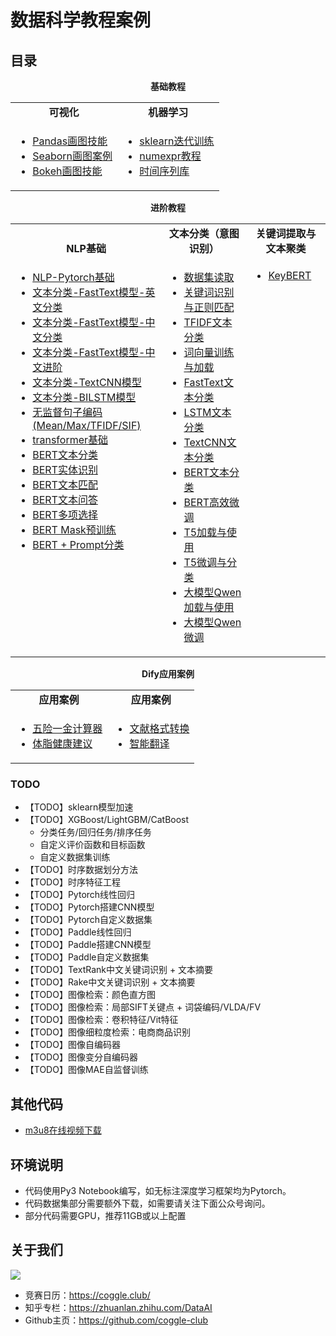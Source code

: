 <h1>数据科学教程案例</h1>

## 目录

<div align="center">
  <b>基础教程</b>
</div>
<table align="center">
  <tbody>
    <tr align="center" valign="bottom">
      <td>
        <b>可视化</b>
      </td>
      <td>
        <b>机器学习</b>
      </td>
    </tr>
    <tr valign="top">
      <td>
      <ul>
<li><a href="https://github.com/coggle-club/notebooks/blob/main/notebooks/Pandas%E7%94%BB%E5%9B%BE%E6%8A%80%E8%83%BD.ipynb">Pandas画图技能</a></li>
<li><a href="https://github.com/coggle-club/notebooks/blob/main/notebooks/Seaborn%E7%94%BB%E5%9B%BE%E6%A1%88%E4%BE%8B.ipynb">Seaborn画图案例</a></li>
<li><a href="https://github.com/coggle-club/notebooks/blob/main/notebooks/Bokeh%E7%94%BB%E5%9B%BE%E6%8A%80%E8%83%BD.ipynb">Bokeh画图技能</a></li>
      </ul>
      </td>
      <td>
      <ul>
<li><a href="https://github.com/coggle-club/notebooks/blob/main/notebooks/sklearn%E8%BF%AD%E4%BB%A3%E8%AE%AD%E7%BB%83.ipynb">sklearn迭代训练</a></li>
<li><a href="https://github.com/coggle-club/notebooks/blob/main/notebooks/numexpr%E6%95%99%E7%A8%8B.ipynb">numexpr教程</a></li>
<li><a href="https://github.com/coggle-club/notebooks/blob/main/notebooks/%E6%97%B6%E9%97%B4%E5%BA%8F%E5%88%97%E5%BA%93.ipynb">时间序列库</a></li>
      </ul>
      </td>
    </tr>
</td>
    </tr>
  </tbody>
</table>


<div align="center">
  <b>进阶教程</b>
</div>
<table align="center">
  <tbody>
    <tr align="center" valign="bottom">
      <td>
        <b>NLP基础</b>
      </td>
      <td>
        <b>文本分类（意图识别）</b>
      </td>
      <td>
        <b>关键词提取与文本聚类</b>
      </td>
    </tr>
    <tr valign="top">
      <td>
      <ul>
        <li><a href="https://github.com/coggle-club/notebooks/blob/main/notebooks/nlp/NLP-Pytorch%E5%9F%BA%E7%A1%80.ipynb">NLP-Pytorch基础</a></li>
        <li><a href="https://github.com/coggle-club/notebooks/blob/main/notebooks/nlp/%E6%96%87%E6%9C%AC%E5%88%86%E7%B1%BB-FastText%E6%A8%A1%E5%9E%8B-%E8%8B%B1%E6%96%87%E5%88%86%E7%B1%BB.ipynb">文本分类-FastText模型-英文分类</a></li>
        <li><a href="https://github.com/coggle-club/notebooks/blob/main/notebooks/nlp/%E6%96%87%E6%9C%AC%E5%88%86%E7%B1%BB-FastText%E6%A8%A1%E5%9E%8B-%E4%B8%AD%E6%96%87%E5%88%86%E7%B1%BB.ipynb">文本分类-FastText模型-中文分类</a></li>
        <li><a href="https://github.com/coggle-club/notebooks/blob/main/notebooks/nlp/%E6%96%87%E6%9C%AC%E5%88%86%E7%B1%BB-FastText%E6%A8%A1%E5%9E%8B-%E4%B8%AD%E6%96%87%E8%BF%9B%E9%98%B6.ipynb">文本分类-FastText模型-中文进阶</a></li>
        <li><a href="https://github.com/coggle-club/notebooks/blob/main/notebooks/nlp/%E6%96%87%E6%9C%AC%E5%88%86%E7%B1%BB-TextCNN%E6%A8%A1%E5%9E%8B.ipynb">文本分类-TextCNN模型</a></li>
        <li><a href="https://github.com/coggle-club/notebooks/blob/main/notebooks/nlp/%E6%96%87%E6%9C%AC%E5%88%86%E7%B1%BB-BILSTM%E6%A8%A1%E5%9E%8B.ipynb">文本分类-BILSTM模型</a></li>
        <li><a href="https://github.com/coggle-club/notebooks/blob/main/notebooks/nlp/%E6%97%A0%E7%9B%91%E7%9D%A3%E5%8F%A5%E5%AD%90%E7%BC%96%E7%A0%81.ipynb">无监督句子编码(Mean/Max/TFIDF/SIF)</a></li>
        <li><a href="https://github.com/coggle-club/notebooks/blob/main/notebooks/nlp/transformer%E5%9F%BA%E7%A1%80.ipynb">transformer基础</a></li>
        <li><a href="https://github.com/coggle-club/notebooks/blob/main/notebooks/nlp/bert-cls-example.ipynb">BERT文本分类</a></li>
        <li><a href="https://github.com/coggle-club/notebooks/blob/main/notebooks/nlp/bert-ner-example.ipynb">BERT实体识别</a></li>
        <li><a href="https://github.com/coggle-club/notebooks/blob/main/notebooks/nlp/bert-nsp-example.ipynb">BERT文本匹配</a></li>
        <li><a href="https://github.com/coggle-club/notebooks/blob/main/notebooks/nlp/bert-qa-example.ipynb">BERT文本问答</a></li>
        <li><a href="https://github.com/coggle-club/notebooks/blob/main/notebooks/nlp/bert-choice-example.ipynb">BERT多项选择</a></li>
        <li><a href="https://github.com/coggle-club/notebooks/blob/main/notebooks/nlp/bert-mlm-example.ipynb">BERT Mask预训练</a></li>
        <li><a href="https://github.com/coggle-club/notebooks/blob/main/notebooks/nlp/bert-prompt-cls.ipynb">BERT + Prompt分类</a></li>
      </ul>
      </td>
      <td>
      <ul>
        <li><a href="https://github.com/coggle-club/notebooks/blob/main/notebooks/Coggle202405%E6%84%8F%E5%9B%BE%E8%AF%86%E5%88%AB/01-%E5%AF%B9%E8%AF%9D%E6%84%8F%E5%9B%BE%E8%AF%86%E5%88%AB.ipynb">数据集读取</a></li>
        <li><a href="https://github.com/coggle-club/notebooks/blob/main/notebooks/Coggle202405%E6%84%8F%E5%9B%BE%E8%AF%86%E5%88%AB/02-%E6%AD%A3%E5%88%99%E5%85%B3%E9%94%AE%E8%AF%8D.ipynb">关键词识别与正则匹配</a></li>
        <li><a href="https://github.com/coggle-club/notebooks/blob/main/notebooks/Coggle202405%E6%84%8F%E5%9B%BE%E8%AF%86%E5%88%AB/03-TFIDF%E6%96%87%E6%9C%AC%E5%88%86%E7%B1%BB.ipynb">TFIDF文本分类</a></li>
        <li><a href="https://github.com/coggle-club/notebooks/blob/main/notebooks/Coggle202405%E6%84%8F%E5%9B%BE%E8%AF%86%E5%88%AB/04-%E8%AF%8D%E5%90%91%E9%87%8F%E8%AE%AD%E7%BB%83%E4%B8%8E%E4%BD%BF%E7%94%A8.ipynb">词向量训练与加载</a></li>
        <li><a href="https://github.com/coggle-club/notebooks/blob/main/notebooks/Coggle202405%E6%84%8F%E5%9B%BE%E8%AF%86%E5%88%AB/05-FastText%E6%96%87%E6%9C%AC%E5%88%86%E7%B1%BB.ipynb">FastText文本分类</a></li>
        <li><a href="https://github.com/coggle-club/notebooks/blob/main/notebooks/Coggle202405%E6%84%8F%E5%9B%BE%E8%AF%86%E5%88%AB/06-LSTM%E6%96%87%E6%9C%AC%E5%88%86%E7%B1%BB.ipynb">LSTM文本分类</a></li>
        <li><a href="https://github.com/coggle-club/notebooks/blob/main/notebooks/Coggle202405%E6%84%8F%E5%9B%BE%E8%AF%86%E5%88%AB/07-TextCNN%E6%96%87%E6%9C%AC%E5%88%86%E7%B1%BB.ipynb">TextCNN文本分类</a></li>
        <li><a href="https://github.com/coggle-club/notebooks/blob/main/notebooks/Coggle202405%E6%84%8F%E5%9B%BE%E8%AF%86%E5%88%AB/08-BERT%E6%96%87%E6%9C%AC%E5%88%86%E7%B1%BB.ipynb">BERT文本分类</a></li>
        <li><a href="https://github.com/coggle-club/notebooks/blob/main/notebooks/Coggle202405%E6%84%8F%E5%9B%BE%E8%AF%86%E5%88%AB/09-BERT%E9%AB%98%E6%95%88%E5%BE%AE%E8%B0%83.ipynb">BERT高效微调</a></li>
        <li><a href="https://github.com/coggle-club/notebooks/blob/main/notebooks/Coggle202405%E6%84%8F%E5%9B%BE%E8%AF%86%E5%88%AB/10-T5%E5%8A%A0%E8%BD%BD%E4%B8%8E%E4%BD%BF%E7%94%A8.ipynb">T5加载与使用</a></li>
        <li><a href="https://github.com/coggle-club/notebooks/blob/main/notebooks/Coggle202405%E6%84%8F%E5%9B%BE%E8%AF%86%E5%88%AB/11-T5%E5%BE%AE%E8%B0%83%E6%96%87%E6%9C%AC%E5%88%86%E7%B1%BB.ipynb">T5微调与分类</a></li>
        <li><a href="https://github.com/coggle-club/notebooks/blob/main/notebooks/Coggle202405%E6%84%8F%E5%9B%BE%E8%AF%86%E5%88%AB/12-Qwen%E5%A4%A7%E6%A8%A1%E5%9E%8B%E5%8A%A0%E8%BD%BD%E4%B8%8E%E4%BD%BF%E7%94%A8.ipynb">大模型Qwen加载与使用</a></li>
        <li><a href="https://github.com/coggle-club/notebooks/blob/main/notebooks/Coggle202405%E6%84%8F%E5%9B%BE%E8%AF%86%E5%88%AB/13-Qwen%E5%A4%A7%E6%A8%A1%E5%9E%8B%E5%BE%AE%E8%B0%83%E6%96%87%E6%9C%AC%E5%88%86%E7%B1%BB.ipynb">大模型Qwen微调</a></li>
      </ul>
      </td>
      <td>
      <ul>
        <li><a href="https://github.com/coggle-club/notebooks/blob/main/notebooks/nlp/KeyBERT%E6%95%99%E7%A8%8B.ipynb">KeyBERT</a></li>
      </ul>
      </td>
    </tr>
</td>
    </tr>
  </tbody>
</table>


<div align="center">
  <b>Dify应用案例</b>
</div>
<table align="center">
  <tbody>
    <tr align="center" valign="bottom">
      <td>
        <b>应用案例</b>
      </td>
      <td>
        <b>应用案例</b>
      </td>
    </tr>
    <tr valign="top">
      <td>
      <ul>
<li><a href="https://github.com/coggle-club/notebooks/blob/main/dify/dsl/%E5%BA%94%E7%94%A8-%E4%BA%94%E9%99%A9%E4%B8%80%E9%87%91%E8%AE%A1%E7%AE%97%E5%99%A8.yml">五险一金计算器</a></li>
<li><a href="https://github.com/coggle-club/notebooks/blob/main/dify/dsl/%E5%BA%94%E7%94%A8-%E4%BD%93%E8%84%82%E5%81%A5%E5%BA%B7%E5%BB%BA%E8%AE%AE.yml">体脂健康建议</a></li>
      </ul>
      </td>
      <td>
      <ul>
<li><a href="https://github.com/coggle-club/notebooks/blob/main/dify/dsl/%E5%BA%94%E7%94%A8-%E6%96%87%E7%8C%AE%E6%A0%BC%E5%BC%8F%E8%BD%AC%E6%8D%A2.yml">文献格式转换</a></li>
<li><a href="https://github.com/coggle-club/notebooks/blob/main/dify/dsl/%E5%BA%94%E7%94%A8-%E6%99%BA%E8%83%BD%E7%BF%BB%E8%AF%91.yml">智能翻译</a></li>
      </ul>
      </td>
    </tr>
</td>
    </tr>
  </tbody>
</table>


### TODO

- 【TODO】sklearn模型加速
- 【TODO】XGBoost/LightGBM/CatBoost
  - 分类任务/回归任务/排序任务
  - 自定义评价函数和目标函数 
  - 自定义数据集训练
- 【TODO】时序数据划分方法
- 【TODO】时序特征工程
- 【TODO】Pytorch线性回归
- 【TODO】Pytorch搭建CNN模型
- 【TODO】Pytorch自定义数据集
- 【TODO】Paddle线性回归
- 【TODO】Paddle搭建CNN模型
- 【TODO】Paddle自定义数据集
- 【TODO】TextRank中文关键词识别 + 文本摘要
- 【TODO】Rake中文关键词识别 + 文本摘要
- 【TODO】图像检索：颜色直方图
- 【TODO】图像检索：局部SIFT关键点 + 词袋编码/VLDA/FV
- 【TODO】图像检索：卷积特征/Vit特征
- 【TODO】图像细粒度检索：电商商品识别
- 【TODO】图像自编码器
- 【TODO】图像变分自编码器
- 【TODO】图像MAE自监督训练

## 其他代码

- [m3u8在线视频下载](https://github.com/coggle-club/notebooks/blob/main/notebooks/m3u8%E5%9C%A8%E7%BA%BF%E8%A7%86%E9%A2%91%E4%B8%8B%E8%BD%BD.ipynb)

## 环境说明

- 代码使用Py3 Notebook编写，如无标注深度学习框架均为Pytorch。
- 代码数据集部分需要额外下载，如需要请关注下面公众号询问。
- 部分代码需要GPU，推荐11GB或以上配置

## 关于我们

![](https://coggle.club/assets/img/coggle_qrcode.jpg)

- 竞赛日历：https://coggle.club/
- 知乎专栏：https://zhuanlan.zhihu.com/DataAI
- Github主页：https://github.com/coggle-club

